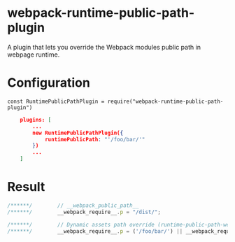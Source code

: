 # webpack-runtime-public-path-plugin

A plugin that lets you override the Webpack modules public path in webpage runtime.

# Configuration

```
const RuntimePublicPathPlugin = require("webpack-runtime-public-path-plugin")
```

```json
    plugins: [
        ...
        new RuntimePublicPathPlugin({
            runtimePublicPath: "'/foo/bar/'"
        })
        ...
    ]
```

# Result

```js
/******/        // __webpack_public_path__
/******/        __webpack_require__.p = "/dist/";

/******/        // Dynamic assets path override (runtime-public-path-webpack-plugin)
/******/        __webpack_require__.p = ('/foo/bar/') || __webpack_require__.p;

```